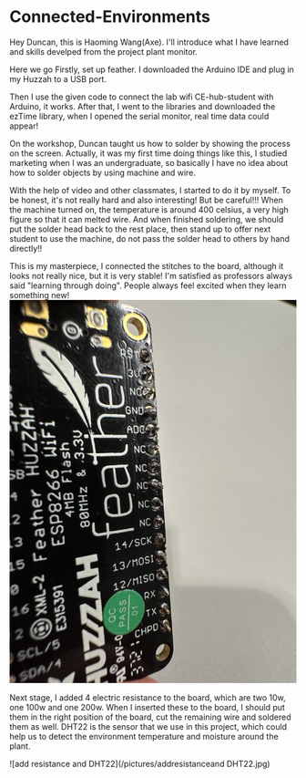 # Connected-Environments
Hey Duncan, this is Haoming Wang(Axe). I'll introduce what I have learned and skills develped from the project plant monitor.

Here we go
Firstly, set up feather. I downloaded the Arduino IDE and plug in my Huzzah to a USB port.

Then I use the given code to connect the lab wifi CE-hub-student with Arduino, it works.
After that, I went to the libraries and downloaded the ezTime library, when I opened the serial monitor, real time data could appear!


On the workshop, Duncan taught us how to solder by showing the process on the screen. Actually, it was my first time doing things like this, I studied marketing when I was an undergraduate, so basically I have no idea about how to solder objects by using machine and wire.

With the help of video and other classmates, I started to do it by myself. To be honest, it's not really hard and also interesting! 
But be careful!!! 
When the machine turned on, the temperature is around 400 celsius, a very high figure so that it can melted wire. And when finished soldering, we should put the solder head back to the rest place, then stand up to offer next student to use the machine, do not pass the solder head to others by hand directly!!

This is my masterpiece, I connected the stitches to the board, although it looks not really nice, but it is very stable! I'm satisfied as professors always said "learning through doing". People always feel excited when they learn something new!
![soldering](/pictures/soldering.jpg)

Next stage, I added 4 electric resistance to the board, which are two 10w, one 100w and one 200w. When I inserted these to the board, I should put them in the right position of the board, cut the remaining wire and soldered them as well. DHT22 is the sensor that we use in this project, which could help us to detect the environment temperature and moisture around the plant.

![add resistance and DHT22](/pictures/addresistanceand DHT22.jpg)


